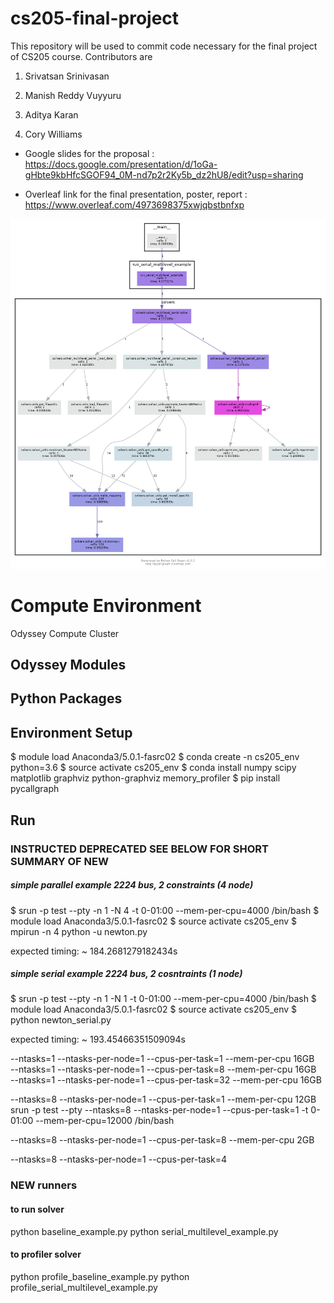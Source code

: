 # cs205-final-project
This repository will be used to commit code necessary for the final project of CS205 course. Contributors are

1. Srivatsan Srinivasan

2. Manish Reddy Vuyyuru 

3. Aditya Karan 

4. Cory Williams

* Google slides for the proposal : https://docs.google.com/presentation/d/1oGa-gHbte9kbHfcSGOF94_0M-nd7p2r2Ky5b_dz2hU8/edit?usp=sharing

* Overleaf link for the final presentation, poster, report : https://www.overleaf.com/4973698375xwjqbstbnfxp

![alt text](https://github.com/Srivatsan-Srinivasan/cs205-final-project/blob/master/imgs/profile_example.png)

# Compute Environment

Odyssey Compute Cluster

## Odyssey Modules

## Python Packages

## Environment Setup

$ module load Anaconda3/5.0.1-fasrc02
$ conda create -n cs205_env python=3.6
$ source activate cs205_env
$ conda install numpy scipy matplotlib graphviz python-graphviz memory_profiler
$ pip install pycallgraph

## Run

### INSTRUCTED DEPRECATED SEE BELOW FOR SHORT SUMMARY OF NEW

##### simple parallel example 2224 bus, 2 constraints (4 node)
$ srun -p test --pty -n 1 -N 4 -t 0-01:00 --mem-per-cpu=4000 /bin/bash
$ module load Anaconda3/5.0.1-fasrc02
$ source activate cs205_env
$ mpirun -n 4 python -u newton.py

expected timing: ~ 184.2681279182434s

##### simple serial example 2224 bus, 2 cosntraints (1 node)
$ srun -p test --pty -n 1 -N 1 -t 0-01:00 --mem-per-cpu=4000 /bin/bash
$ module load Anaconda3/5.0.1-fasrc02
$ source activate cs205_env
$ python newton_serial.py

expected timing: ~ 193.45466351509094s

--ntasks=1 --ntasks-per-node=1 --cpus-per-task=1 --mem-per-cpu 16GB   
--ntasks=1 --ntasks-per-node=1 --cpus-per-task=8 --mem-per-cpu 16GB   
--ntasks=1 --ntasks-per-node=1 --cpus-per-task=32 --mem-per-cpu 16GB 

--ntasks=8 --ntasks-per-node=1 --cpus-per-task=1 --mem-per-cpu 12GB  
srun -p test --pty --ntasks=8 --ntasks-per-node=1 --cpus-per-task=1 -t 0-01:00 --mem-per-cpu=12000 /bin/bash

--ntasks=8 --ntasks-per-node=1 --cpus-per-task=8 --mem-per-cpu 2GB


--ntasks=8 --ntasks-per-node=1 --cpus-per-task=4

### NEW runners

#### to run solver
python baseline_example.py
python serial_multilevel_example.py

#### to profiler solver
python profile_baseline_example.py
python profile_serial_multilevel_example.py
